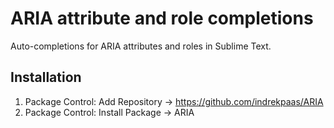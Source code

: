 # ARIA attribute and role completions
Auto-completions for ARIA attributes and roles in Sublime Text.

## Installation
1. Package Control: Add Repository → https://github.com/indrekpaas/ARIA
2. Package Control: Install Package → ARIA
